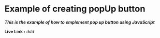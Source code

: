 # Example of creating popUp button

___This is the example of how to emplement pop up button using JavaScript___

__Live Link :__
_ddd_
